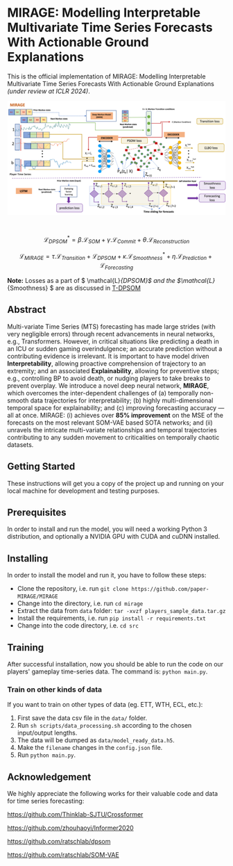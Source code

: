 # MIRAGE: Modelling Interpretable Multivariate Time Series Forecasts With Actionable Ground Explanations 

This is the official implementation of MIRAGE: Modelling Interpretable Multivariate Time Series Forecasts With Actionable Ground Explanations  _(under review at ICLR 2024)_.

<img 
    src="img\mirage_architecture.png" 
    alt="Mirage Architecture" 
    style="height:400; margin-left:auto; margin-right:auto; display:block" 
/>
  
<br>

$$ \mathcal{L}_{DPSOM}^{*} = \beta.\mathcal{L}_{SOM} + \gamma.\mathcal{L}_{Commit} + \theta.\mathcal{L}_{Reconstruction} $$

$$ \mathcal{L}_{MIRAGE} = \tau.\mathcal{L}_{Transition} + \mathcal{L}_{DPSOM} + \kappa.\mathcal{L}_{Smoothness}^{*} + \eta.\mathcal{L}_{Prediction} + \mathcal{L}_{Forecasting} $$

**Note:** Losses as a part of $ \mathcal{L}_{DPSOM}$ and the $\mathcal{L}_{Smoothness} $ are as discussed in [T-DPSOM](https://dl.acm.org/doi/10.1145/3450439.3451872)

## Abstract
Multi-variate Time Series (MTS) forecasting has made large strides (with very negligible errors) through recent advancements in neural networks, e.g., Transformers. However, in critical situations like predicting a death in an ICU or sudden gaming overindulgence; an accurate prediction without a contributing evidence is irrelevant. It is important to have model driven **Interpretability**, allowing proactive comprehension of trajectory to an extremity; and an associated **Explainability**, allowing for preventive steps; e.g., controlling BP to avoid death, or nudging players to take breaks to prevent overplay. We introduce a novel deep neural network, **MIRAGE**, which overcomes the inter-dependent challenges of (a) temporally non-smooth data trajectories for interpretability; (b) highly multi-dimensional temporal space for explainability; and (c) improving forecasting accuracy — all at once. MIRAGE: (i) achieves over **85% improvement** on the MSE of the forecasts on the most relevant SOM-VAE based SOTA networks; and (ii) unravels the intricate multi-variate relationships and temporal trajectories contributing to any sudden movement to criticalities on temporally chaotic datasets.


## Getting Started

These instructions will get you a copy of the project up and running on your local machine for development and testing purposes.

## Prerequisites

In order to install and run the model, you will need a working Python 3 distribution, and optionally a NVIDIA GPU with CUDA and cuDNN installed.

## Installing

In order to install the model and run it, you have to follow these steps:

* Clone the repository, i.e. run `git clone https://github.com/paper-MIRAGE/MIRAGE`
* Change into the directory, i.e. run `cd mirage`
* Extract the data from `data` folder: `tar -xvzf players_sample_data.tar.gz`
* Install the requirements, i.e. run `pip install -r requirements.txt`
* Change into the code directory, i.e. `cd src`

## Training
After successful installation, now you should be able to run the code on our players' gameplay time-series data. The command is: `python main.py`. 


### Train on other kinds of data 

If you want to train on other types of data (eg. ETT, WTH, ECL, etc.):  
1. First save the data csv file in the `data/` folder.  
2. Run `sh scripts/data_processing.sh` according to the chosen input/output lengths.  
3. The data will be dumped as `data/model_ready_data.h5`.  
4. Make the `filename` changes in the `config.json` file.  
5. Run `python main.py`.


## Acknowledgement
We highly appreciate the following works for their valuable code and data for time series forecasting:

https://github.com/Thinklab-SJTU/Crossformer

https://github.com/zhouhaoyi/Informer2020

https://github.com/ratschlab/dpsom

https://github.com/ratschlab/SOM-VAE